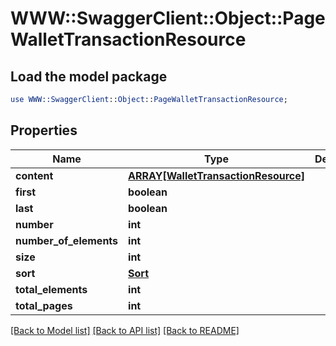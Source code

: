 # WWW::SwaggerClient::Object::PageWalletTransactionResource

## Load the model package
```perl
use WWW::SwaggerClient::Object::PageWalletTransactionResource;
```

## Properties
Name | Type | Description | Notes
------------ | ------------- | ------------- | -------------
**content** | [**ARRAY[WalletTransactionResource]**](WalletTransactionResource.md) |  | [optional] 
**first** | **boolean** |  | [optional] 
**last** | **boolean** |  | [optional] 
**number** | **int** |  | [optional] 
**number_of_elements** | **int** |  | [optional] 
**size** | **int** |  | [optional] 
**sort** | [**Sort**](Sort.md) |  | [optional] 
**total_elements** | **int** |  | [optional] 
**total_pages** | **int** |  | [optional] 

[[Back to Model list]](../README.md#documentation-for-models) [[Back to API list]](../README.md#documentation-for-api-endpoints) [[Back to README]](../README.md)


